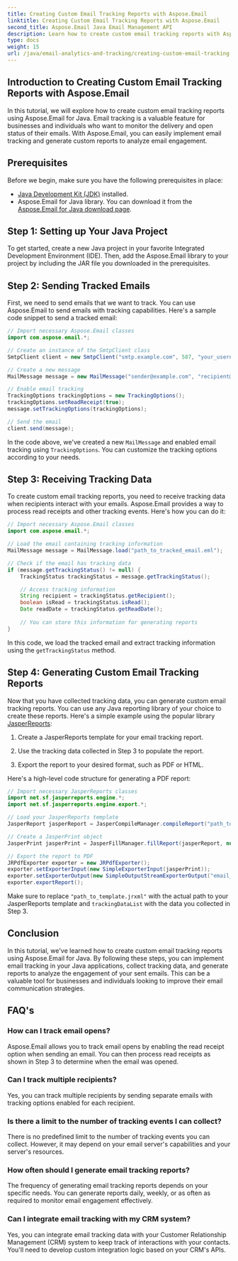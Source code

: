 ```yaml
---
title: Creating Custom Email Tracking Reports with Aspose.Email
linktitle: Creating Custom Email Tracking Reports with Aspose.Email
second_title: Aspose.Email Java Email Management API
description: Learn how to create custom email tracking reports with Aspose.Email for Java. This step-by-step guide provides source code and FAQs for effective email engagement analysis.
type: docs
weight: 15
url: /java/email-analytics-and-tracking/creating-custom-email-tracking-reports/
---
```

## Introduction to Creating Custom Email Tracking Reports with Aspose.Email

In this tutorial, we will explore how to create custom email tracking reports using Aspose.Email for Java. Email tracking is a valuable feature for businesses and individuals who want to monitor the delivery and open status of their emails. With Aspose.Email, you can easily implement email tracking and generate custom reports to analyze email engagement.

## Prerequisites

Before we begin, make sure you have the following prerequisites in place:

- [Java Development Kit (JDK)](https://www.oracle.com/java/technologies/javase-downloads.html) installed.
- Aspose.Email for Java library. You can download it from the [Aspose.Email for Java download page](https://releases.aspose.com/email/java/).

## Step 1: Setting up Your Java Project

To get started, create a new Java project in your favorite Integrated Development Environment (IDE). Then, add the Aspose.Email library to your project by including the JAR file you downloaded in the prerequisites.

## Step 2: Sending Tracked Emails

First, we need to send emails that we want to track. You can use Aspose.Email to send emails with tracking capabilities. Here's a sample code snippet to send a tracked email:

```java
// Import necessary Aspose.Email classes
import com.aspose.email.*;

// Create an instance of the SmtpClient class
SmtpClient client = new SmtpClient("smtp.example.com", 587, "your_username", "your_password");

// Create a new message
MailMessage message = new MailMessage("sender@example.com", "recipient@example.com", "Subject", "Body");

// Enable email tracking
TrackingOptions trackingOptions = new TrackingOptions();
trackingOptions.setReadReceipt(true);
message.setTrackingOptions(trackingOptions);

// Send the email
client.send(message);
```

In the code above, we've created a new `MailMessage` and enabled email tracking using `TrackingOptions`. You can customize the tracking options according to your needs.

## Step 3: Receiving Tracking Data

To create custom email tracking reports, you need to receive tracking data when recipients interact with your emails. Aspose.Email provides a way to process read receipts and other tracking events. Here's how you can do it:

```java
// Import necessary Aspose.Email classes
import com.aspose.email.*;

// Load the email containing tracking information
MailMessage message = MailMessage.load("path_to_tracked_email.eml");

// Check if the email has tracking data
if (message.getTrackingStatus() != null) {
    TrackingStatus trackingStatus = message.getTrackingStatus();

    // Access tracking information
    String recipient = trackingStatus.getRecipient();
    boolean isRead = trackingStatus.isRead();
    Date readDate = trackingStatus.getReadDate();
    
    // You can store this information for generating reports
}
```

In this code, we load the tracked email and extract tracking information using the `getTrackingStatus` method.

## Step 4: Generating Custom Email Tracking Reports

Now that you have collected tracking data, you can generate custom email tracking reports. You can use any Java reporting library of your choice to create these reports. Here's a simple example using the popular library [JasperReports](https://community.jaspersoft.com/project/jasperreports-library):

1. Create a JasperReports template for your email tracking report.

2. Use the tracking data collected in Step 3 to populate the report.

3. Export the report to your desired format, such as PDF or HTML.

Here's a high-level code structure for generating a PDF report:

```java
// Import necessary JasperReports classes
import net.sf.jasperreports.engine.*;
import net.sf.jasperreports.engine.export.*;

// Load your JasperReports template
JasperReport jasperReport = JasperCompileManager.compileReport("path_to_template.jrxml");

// Create a JasperPrint object
JasperPrint jasperPrint = JasperFillManager.fillReport(jasperReport, null, new JRBeanCollectionDataSource(trackingDataList));

// Export the report to PDF
JRPdfExporter exporter = new JRPdfExporter();
exporter.setExporterInput(new SimpleExporterInput(jasperPrint));
exporter.setExporterOutput(new SimpleOutputStreamExporterOutput("email_tracking_report.pdf"));
exporter.exportReport();
```

Make sure to replace `"path_to_template.jrxml"` with the actual path to your JasperReports template and `trackingDataList` with the data you collected in Step 3.

## Conclusion

In this tutorial, we've learned how to create custom email tracking reports using Aspose.Email for Java. By following these steps, you can implement email tracking in your Java applications, collect tracking data, and generate reports to analyze the engagement of your sent emails. This can be a valuable tool for businesses and individuals looking to improve their email communication strategies.

## FAQ's

### How can I track email opens?

Aspose.Email allows you to track email opens by enabling the read receipt option when sending an email. You can then process read receipts as shown in Step 3 to determine when the email was opened.

### Can I track multiple recipients?

Yes, you can track multiple recipients by sending separate emails with tracking options enabled for each recipient.

### Is there a limit to the number of tracking events I can collect?

There is no predefined limit to the number of tracking events you can collect. However, it may depend on your email server's capabilities and your server's resources.

### How often should I generate email tracking reports?

The frequency of generating email tracking reports depends on your specific needs. You can generate reports daily, weekly, or as often as required to monitor email engagement effectively.

### Can I integrate email tracking with my CRM system?

Yes, you can integrate email tracking data with your Customer Relationship Management (CRM) system to keep track of interactions with your contacts. You'll need to develop custom integration logic based on your CRM's APIs.
